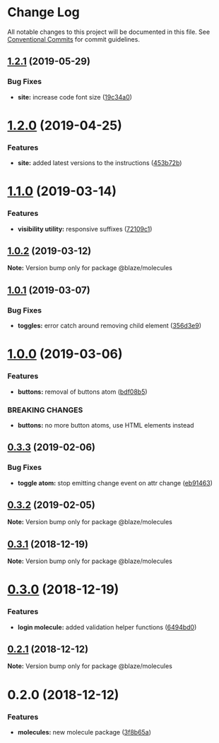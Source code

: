 # Change Log

All notable changes to this project will be documented in this file.
See [Conventional Commits](https://conventionalcommits.org) for commit guidelines.

## [1.2.1](https://github.com/BlazeSoftware/blaze/compare/@blaze/molecules@1.2.0...@blaze/molecules@1.2.1) (2019-05-29)


### Bug Fixes

* **site:** increase code font size ([19c34a0](https://github.com/BlazeSoftware/blaze/commit/19c34a0))





# [1.2.0](https://github.com/BlazeSoftware/blaze/compare/@blaze/molecules@1.1.0...@blaze/molecules@1.2.0) (2019-04-25)

### Features

- **site:** added latest versions to the instructions ([453b72b](https://github.com/BlazeSoftware/blaze/commit/453b72b))

# [1.1.0](https://github.com/BlazeSoftware/blaze/compare/@blaze/molecules@1.0.2...@blaze/molecules@1.1.0) (2019-03-14)

### Features

- **visibility utility:** responsive suffixes ([72109c1](https://github.com/BlazeSoftware/blaze/commit/72109c1))

## [1.0.2](https://github.com/BlazeSoftware/blaze/compare/@blaze/molecules@1.0.1...@blaze/molecules@1.0.2) (2019-03-12)

**Note:** Version bump only for package @blaze/molecules

## [1.0.1](https://github.com/BlazeSoftware/blaze/compare/@blaze/molecules@1.0.0...@blaze/molecules@1.0.1) (2019-03-07)

### Bug Fixes

- **toggles:** error catch around removing child element ([356d3e9](https://github.com/BlazeSoftware/blaze/commit/356d3e9))

# [1.0.0](https://github.com/BlazeSoftware/blaze/compare/@blaze/molecules@0.3.3...@blaze/molecules@1.0.0) (2019-03-06)

### Features

- **buttons:** removal of buttons atom ([bdf08b5](https://github.com/BlazeSoftware/blaze/commit/bdf08b5))

### BREAKING CHANGES

- **buttons:** no more button atoms, use HTML elements instead

## [0.3.3](https://github.com/BlazeUI/blaze/compare/@blaze/molecules@0.3.2...@blaze/molecules@0.3.3) (2019-02-06)

### Bug Fixes

- **toggle atom:** stop emitting change event on attr change ([eb91463](https://github.com/BlazeUI/blaze/commit/eb91463))

## [0.3.2](https://github.com/BlazeUI/blaze/compare/@blaze/molecules@0.3.1...@blaze/molecules@0.3.2) (2019-02-05)

**Note:** Version bump only for package @blaze/molecules

## [0.3.1](https://github.com/BlazeUI/blaze/compare/@blaze/molecules@0.3.0...@blaze/molecules@0.3.1) (2018-12-19)

**Note:** Version bump only for package @blaze/molecules

# [0.3.0](https://github.com/BlazeUI/blaze/compare/@blaze/molecules@0.2.1...@blaze/molecules@0.3.0) (2018-12-19)

### Features

- **login molecule:** added validation helper functions ([6494bd0](https://github.com/BlazeUI/blaze/commit/6494bd0))

## [0.2.1](https://github.com/BlazeUI/blaze/compare/@blaze/molecules@0.2.0...@blaze/molecules@0.2.1) (2018-12-12)

**Note:** Version bump only for package @blaze/molecules

# 0.2.0 (2018-12-12)

### Features

- **molecules:** new molecule package ([3f8b65a](https://github.com/BlazeUI/blaze/commit/3f8b65a))
